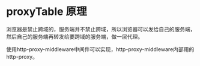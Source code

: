 # proxyTable 原理

浏览器是禁止跨域的，服务端并不禁止跨域，所以浏览器可以发给自己的服务端，然后自己的服务端再转发给要跨域的服务端，做一层代理。  

使用http-proxy-middleware中间件可以实现，http-proxy-middleware内部用的http-proxy。
 